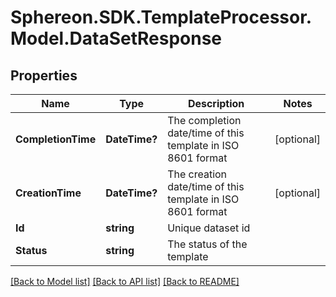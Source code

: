 # Sphereon.SDK.TemplateProcessor.Model.DataSetResponse
## Properties

Name | Type | Description | Notes
------------ | ------------- | ------------- | -------------
**CompletionTime** | **DateTime?** | The completion date/time of this template in ISO 8601 format | [optional] 
**CreationTime** | **DateTime?** | The creation date/time of this template in ISO 8601 format | [optional] 
**Id** | **string** | Unique dataset id | 
**Status** | **string** | The status of the template | 

[[Back to Model list]](../README.md#documentation-for-models) [[Back to API list]](../README.md#documentation-for-api-endpoints) [[Back to README]](../README.md)

